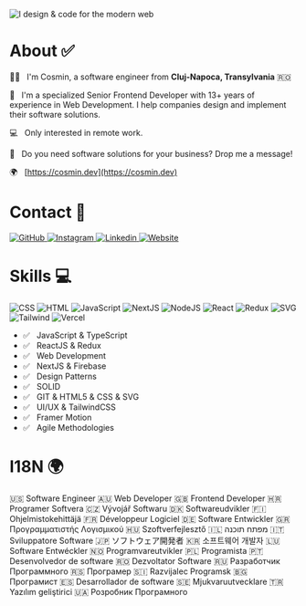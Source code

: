 ![I design & code for the modern web](https://github.com/cosmin-cojocar/cosmin-cojocar/blob/main/cover.gif)

<h1>About ✅ </h1>

🧑‍💻 &nbsp; I'm Cosmin, a software engineer from <strong>Cluj-Napoca, Transylvania</strong> 🇷🇴

👋 &nbsp; I'm a specialized Senior Frontend Developer with 13+ years of experience in Web Development. I help companies design and implement their software solutions.

💻 &nbsp; Only interested in remote work.

🤝 &nbsp; Do you need software solutions for your business? Drop me a message!

🌍 &nbsp; [https://cosmin.dev](https://cosmin.dev)

<h1>Contact 🤝</h1>

<p>
  <a href="https://github.com/cosmin-cojocar" target="_blank">
    <img alt="GitHub" src="https://img.shields.io/badge/GitHub-12100e?&logo=github&logoColor=white&style=for-the-badge" />
  </a>
  <a href="https://www.instagram.com/id_cosmin" target="_blank">
    <img alt="Instagram" src="https://img.shields.io/badge/Instagram-E4405F?logo=instagram&logoColor=white&style=for-the-badge" />
  </a>
  <a href="https://www.linkedin.com/in/cosmin-cojocar" target="_blank">
    <img alt="Linkedin" src="https://img.shields.io/badge/linkedin-0077B5?logo=linkedin&logoColor=white&style=for-the-badge" />
  </a>
  <a href="https://cosmin.dev" target="_blank">
    <img alt="Website" src="https://img.shields.io/badge/Website-38b2ac?logo=google-chrome&logoColor=white&style=for-the-badge" />
  </a>
</p>

<h1>Skills 💻 </h1>

<p>
  <img alt="CSS" src="https://img.shields.io/badge/CSS-1572b6?logo=css3&logoColor=white&style=for-the-badge" />
  <img alt="HTML" src="https://img.shields.io/badge/HTML-e34f26?logo=html5&logoColor=white&style=for-the-badge" />
  <img alt="JavaScript" src="https://img.shields.io/badge/JavaScript-f7df1e?logo=javascript&logoColor=white&style=for-the-badge" />
  <img alt="NextJS" src="https://img.shields.io/badge/NextJS-000000?logo=next.js&logoColor=white&style=for-the-badge" />
  <img alt="NodeJS" src="https://img.shields.io/badge/NodeJS-43853d?logo=node.js&logoColor=white&style=for-the-badge" />
  <img alt="React" src="https://img.shields.io/badge/React-45b8d8?logo=react&logoColor=white&style=for-the-badge" />
  <img alt="Redux" src="https://img.shields.io/badge/Redux-764abc?logo=redux&logoColor=white&style=for-the-badge" />
  <img alt="SVG" src="https://img.shields.io/badge/SVG-ffb13b?logo=svg&logoColor=white&style=for-the-badge" />
  <img alt="Tailwind" src="https://img.shields.io/badge/Tailwind-38b2ac?logo=tailwind-css&logoColor=white&style=for-the-badge" />
  <img alt="Vercel" src="https://img.shields.io/badge/Vercel-000000?logo=vercel&logoColor=white&style=for-the-badge" />
</p>

- ✅ &nbsp; JavaScript & TypeScript
- ✅ &nbsp; ReactJS & Redux
- ✅ &nbsp; Web Development
- ✅ &nbsp; NextJS & Firebase
- ✅ &nbsp; Design Patterns
- ✅ &nbsp; SOLID
- ✅ &nbsp; GIT & HTML5 & CSS & SVG
- ✅ &nbsp; UI/UX & TailwindCSS
- ✅ &nbsp; Framer Motion
- ✅ &nbsp; Agile Methodologies

<h1>I18N 🌍</h1>

🇺🇸 Software Engineer 🇦🇺 Web Developer 🇬🇧 Frontend Developer 🇭🇷 Programer Softvera 🇨🇿 Vývojář Softwaru 🇩🇰 Softwareudvikler 🇫🇮 Ohjelmistokehittäjä 🇫🇷 Développeur Logiciel 🇩🇪 Software Entwickler 🇬🇷 Προγραμματιστής Λογισμικού 🇭🇺 Szoftverfejlesztő 🇮🇱 מפתח תוכנה 🇮🇹 Sviluppatore Software 🇯🇵 ソフトウェア開発者 🇰🇷 소프트웨어 개발자 🇱🇺 Software Entwéckler 🇳🇴 Programvareutvikler 🇵🇱 Programista 🇵🇹 Desenvolvedor de software 🇷🇴 Dezvoltator Software 🇷🇺 Разработчик Программного 🇷🇸 Програмер 🇸🇮 Razvijalec Programsk 🇧🇬 Програмист 🇪🇸 Desarrollador de software 🇸🇪 Mjukvaruutvecklare 🇹🇷 Yazılım geliştirici 🇺🇦 Розробник Програмного



<!--
### Github stats

---

<img align="center" src="https://github-readme-stats.vercel.app/api?username=cosmin-cojocar&count_private=true&title_color=FD9047&icon_color=FD9047&text_color=0C2233&custom_title=Cosmin+GitHub+Stats&show_icons=true" />

-->
